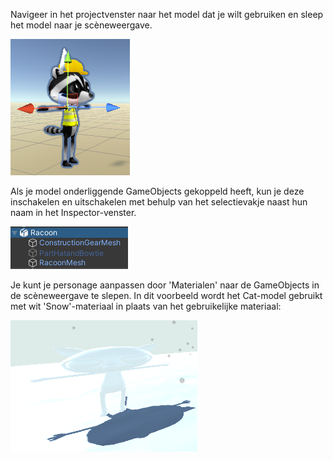 Navigeer in het projectvenster naar het model dat je wilt gebruiken en sleep het model naar je scèneweergave.

![De scèneweergave met het Raccoon personage dat een bouwhelm draagt.](images/model-character.png)

Als je model onderliggende GameObjects gekoppeld heeft, kun je deze inschakelen en uitschakelen met behulp van het selectievakje naast hun naam in het Inspector-venster.

![Het Hierarchy venster met het Raccoon GameObject en onderliggende GameObjects.](images/model-character-objects.png)

Je kunt je personage aanpassen door 'Materialen' naar de GameObjects in de scèneweergave te slepen. In dit voorbeeld wordt het Cat-model gebruikt met wit 'Snow'-materiaal in plaats van het gebruikelijke materiaal:

![De gameweergave toont het Cat-model met een wit 'Snow'-materiaal dat is toegevoegd.](images/snow-cat.png)
